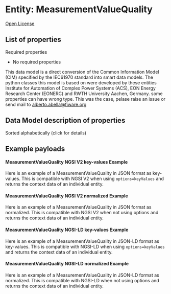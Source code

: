 Entity: MeasurementValueQuality  
===============================  
[Open License](https://github.com/smart-data-models//dataModel.EnergyCIM/blob/master/MeasurementValueQuality/LICENSE.md)  

## List of properties  

Required properties  
- No required properties    
This data model is a direct conversion of the Common Information Model (CIM) specified by the IEC61970 standard into smart data models. The python classes this model is based on were developed by these entities Institute for Automation of Complex Power Systems (ACS), EON Energy Research Center (EONERC) and RWTH University Aachen, Germany. some properties can have wrong type. This was the case, pelase raise an issue or send mail to alberto.abella@fiware.org  
## Data Model description of properties  
Sorted alphabetically (click for details)  
## Example payloads    
#### MeasurementValueQuality NGSI V2 key-values Example    
Here is an example of a MeasurementValueQuality in JSON format as key-values. This is compatible with NGSI V2 when  using `options=keyValues` and returns the context data of an individual entity.  
#### MeasurementValueQuality NGSI V2 normalized Example    
Here is an example of a MeasurementValueQuality in JSON format as normalized. This is compatible with NGSI V2 when not using options and returns the context data of an individual entity.  
#### MeasurementValueQuality NGSI-LD key-values Example    
Here is an example of a MeasurementValueQuality in JSON-LD format as key-values. This is compatible with NGSI-LD when  using `options=keyValues` and returns the context data of an individual entity.  
#### MeasurementValueQuality NGSI-LD normalized Example    
Here is an example of a MeasurementValueQuality in JSON-LD format as normalized. This is compatible with NGSI-LD when not using options and returns the context data of an individual entity.  
